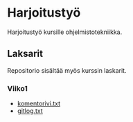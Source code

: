 # Harjoitustyö

Harjoitustyö kursille ohjelmistotekniikka.

## Laksarit

Repositorio sisältää myös kurssin laskarit.

### Viiko1

* [komentorivi.txt](https://github.com/elmanevala/ot-harjoitustyo/blob/master/laskarit/komentorivi.txt)
* [gitlog.txt](https://github.com/elmanevala/ot-harjoitustyo/blob/master/laskarit/gitlog.txt)
